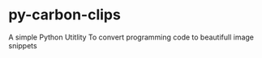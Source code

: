 # py-carbon-clips
A simple Python Utitlity To convert programming code to beautifull image snippets
